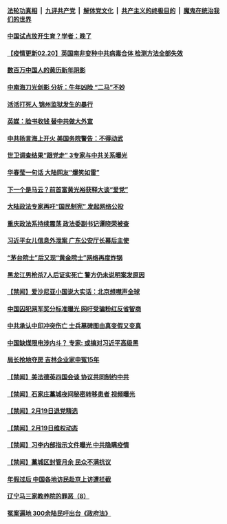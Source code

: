 

####  [法轮功真相](../../../../basic/blob/master/README.md?t=02201731) &nbsp;|&nbsp; [九评共产党](../../../../9ping.md/blob/master/README.md?t=02201731) &nbsp;|&nbsp; [解体党文化](../../../../jtdwh.md/blob/master/README.md?t=02201731)  &nbsp;|&nbsp; [共产主义的终极目的](../../../../gczydzjmd.md/blob/master/README.md?t=02201731) &nbsp;|&nbsp; [魔鬼在统治我们的世界](../../../../mgztzwmdsj.md/blob/master/README.md?t=02201731) 

#### [中国试点放开生育？学者：晚了](../pages/prog204/a103058421.md?t=02201731) 

#### [【疫情更新02.20】英国南非变种中共病毒合体 检测方法全部失效](../pages/prog204/a103044952.md?t=02201731) 

#### [数百万中国人的黄历新年阴影](../pages/prog204/a103058362.md?t=02201731) 

#### [中南海刀光剑影 分析：牛年凶险 “二马”不妙](../pages/prog204/a103058342.md?t=02201731) 

#### [活活打死人 锦州监狱发生的暴行](../pages/prog204/a103058351.md?t=02201731) 

#### [英媒：脸书收钱 替中共做大外宣](../pages/prog204/a103058329.md?t=02201731) 

#### [中共扬言海上开火 美国务院警告：不得动武](../pages/prog204/a103058319.md?t=02201731) 

#### [世卫调查结果“跟党走” 3专家与中共关系曝光](../pages/prog204/a103058311.md?t=02201731) 

#### [华春莹一句话 大陆网友“爆笑如雷”](../pages/prog204/a103058298.md?t=02201731) 

#### [下一个是马云？前首富黄光裕获释大谈“爱党”](../pages/prog204/a103058251.md?t=02201731) 

#### [大陆政法专家再吁“国民制宪” 发起网络公投](../pages/prog204/a103058258.md?t=02201731) 

#### [重庆政法系持续震荡 政法委副书记谭晓荣被查](../pages/prog204/a103058235.md?t=02201731) 

#### [习近平女儿信息外泄案 广东公安厅长幕后主使](../pages/prog204/a103058220.md?t=02201731) 

#### [“茅台院士”后又现“黄金院士”网络再度炸锅](../pages/prog204/a103058214.md?t=02201731) 

#### [黑龙江男枪杀7人后证实死亡 警方仍未说明案发原因](../pages/prog204/a103058125.md?t=02201731) 

#### [【禁闻】爱沙尼亚小国说大实话：北京想噤声全球](../pages/prog204/a103057939.md?t=02201731) 

#### [中国囚犯网军奖分标准曝光 网吁受骗粉红反省智商](../pages/prog204/a103058061.md?t=02201731) 

#### [中共承认中印冲突伤亡 士兵墓碑图由真变假又变真](../pages/prog204/a103058029.md?t=02201731) 

#### [中国缺煤限电涉内斗？ 专家: 或搞对习近平高级黑](../pages/prog204/a103058022.md?t=02201731) 

#### [局长抢地夺房 吉林企业家申冤15年](../pages/prog204/a103058025.md?t=02201731) 


#### [【禁闻】美法德英四国会谈 协议共同制约中共](../pages/prog204/a103057952.md?t=02201731) 

#### [【禁闻】石家庄藁城夜间秘密转移患者 视频曝光](../pages/prog204/a103057906.md?t=02201731) 

#### [【禁闻】2月19日退党精选](../pages/prog204/a103057910.md?t=02201731) 

#### [【禁闻】2月19日维权动态](../pages/prog204/a103057908.md?t=02201731) 

#### [【禁闻】习李内部指示文件曝光 中共隐瞒疫情](../pages/prog204/a103057868.md?t=02201731) 

#### [【禁闻】藁城区封管月余 民众不满抗议](../pages/prog204/a103057846.md?t=02201731) 

#### [年假过后 中国各地访民赴京上访遭拦截](../pages/prog204/a103057791.md?t=02201731) 

#### [辽宁马三家教养院的罪恶（8）](../pages/prog204/a103057761.md?t=02201731) 

#### [冤案遍地 300余陆民吁出台《政府法》](../pages/prog204/a103057741.md?t=02201731) 

